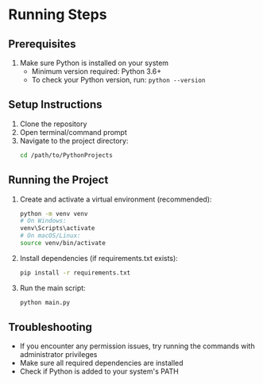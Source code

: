 # Running Steps

## Prerequisites
1. Make sure Python is installed on your system
   - Minimum version required: Python 3.6+
   - To check your Python version, run: `python --version`

## Setup Instructions
1. Clone the repository
2. Open terminal/command prompt
3. Navigate to the project directory:
   ```bash
   cd /path/to/PythonProjects
   ```

## Running the Project
1. Create and activate a virtual environment (recommended):
   ```bash
   python -m venv venv
   # On Windows:
   venv\Scripts\activate
   # On macOS/Linux:
   source venv/bin/activate
   ```

2. Install dependencies (if requirements.txt exists):
   ```bash
   pip install -r requirements.txt
   ```

3. Run the main script:
   ```bash
   python main.py
   ```

## Troubleshooting
- If you encounter any permission issues, try running the commands with administrator privileges
- Make sure all required dependencies are installed
- Check if Python is added to your system's PATH
